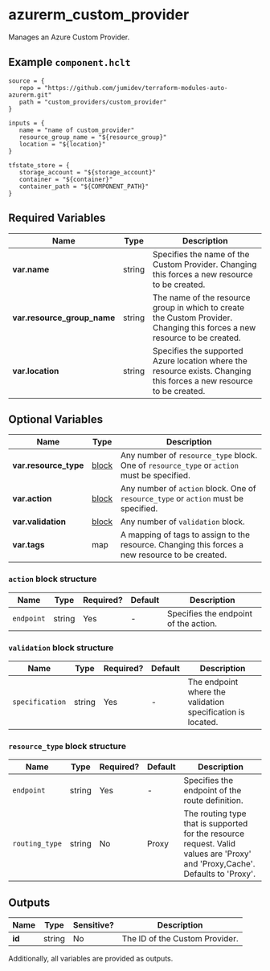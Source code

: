 # azurerm_custom_provider

Manages an Azure Custom Provider.

## Example `component.hclt`

```hcl
source = {
   repo = "https://github.com/jumidev/terraform-modules-auto-azurerm.git" 
   path = "custom_providers/custom_provider" 
}

inputs = {
   name = "name of custom_provider" 
   resource_group_name = "${resource_group}" 
   location = "${location}" 
}

tfstate_store = {
   storage_account = "${storage_account}" 
   container = "${container}" 
   container_path = "${COMPONENT_PATH}" 
}

```

## Required Variables

| Name | Type |  Description |
| ---- | --------- |  ----------- |
| **var.name** | string |  Specifies the name of the Custom Provider. Changing this forces a new resource to be created. | 
| **var.resource_group_name** | string |  The name of the resource group in which to create the Custom Provider. Changing this forces a new resource to be created. | 
| **var.location** | string |  Specifies the supported Azure location where the resource exists. Changing this forces a new resource to be created. | 

## Optional Variables

| Name | Type |  Description |
| ---- | --------- |  ----------- |
| **var.resource_type** | [block](#resource_type-block-structure) |  Any number of `resource_type` block. One of `resource_type` or `action` must be specified. | 
| **var.action** | [block](#action-block-structure) |  Any number of `action` block. One of `resource_type` or `action` must be specified. | 
| **var.validation** | [block](#validation-block-structure) |  Any number of `validation` block. | 
| **var.tags** | map |  A mapping of tags to assign to the resource. Changing this forces a new resource to be created. | 

### `action` block structure

| Name | Type | Required? | Default | Description |
| ---- | ---- | --------- | ------- | ----------- |
| `endpoint` | string | Yes | - | Specifies the endpoint of the action. |

### `validation` block structure

| Name | Type | Required? | Default | Description |
| ---- | ---- | --------- | ------- | ----------- |
| `specification` | string | Yes | - | The endpoint where the validation specification is located. |

### `resource_type` block structure

| Name | Type | Required? | Default | Description |
| ---- | ---- | --------- | ------- | ----------- |
| `endpoint` | string | Yes | - | Specifies the endpoint of the route definition. |
| `routing_type` | string | No | Proxy | The routing type that is supported for the resource request. Valid values are 'Proxy' and 'Proxy,Cache'. Defaults to 'Proxy'. |



## Outputs

| Name | Type | Sensitive? | Description |
| ---- | ---- | --------- | --------- |
| **id** | string | No  | The ID of the Custom Provider. | 

Additionally, all variables are provided as outputs.
